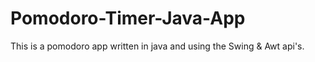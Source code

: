 # Pomodoro-Timer-Java-App
This is a pomodoro app written in java and using the Swing &amp; Awt api's.
